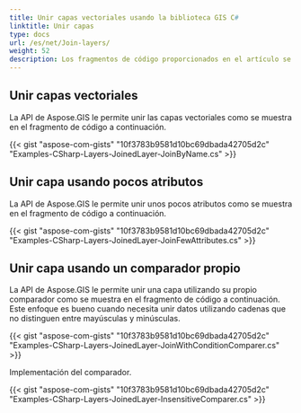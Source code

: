 ```yaml
---
title: Unir capas vectoriales usando la biblioteca GIS C#
linktitle: Unir capas
type: docs
url: /es/net/Join-layers/
weight: 52
description: Los fragmentos de código proporcionados en el artículo se pueden utilizar para unir capas vectoriales GIS utilizando la API C#.
---
```


## **Unir capas vectoriales**
La API de Aspose.GIS le permite unir las capas vectoriales como se muestra en el fragmento de código a continuación.

{{< gist "aspose-com-gists" "10f3783b9581d10bc69dbada42705d2c" "Examples-CSharp-Layers-JoinedLayer-JoinByName.cs" >}}


## **Unir capa usando pocos atributos**
La API de Aspose.GIS le permite unir unos pocos atributos como se muestra en el fragmento de código a continuación.

{{< gist "aspose-com-gists" "10f3783b9581d10bc69dbada42705d2c" "Examples-CSharp-Layers-JoinedLayer-JoinFewAttributes.cs" >}}

## **Unir capa usando un comparador propio**
La API de Aspose.GIS le permite unir una capa utilizando su propio comparador como se muestra en el fragmento de código a continuación. Este enfoque es bueno cuando necesita unir datos utilizando cadenas que no distinguen entre mayúsculas y minúsculas.

{{< gist "aspose-com-gists" "10f3783b9581d10bc69dbada42705d2c" "Examples-CSharp-Layers-JoinedLayer-JoinWithConditionComparer.cs" >}}

Implementación del comparador.

{{< gist "aspose-com-gists" "10f3783b9581d10bc69dbada42705d2c" "Examples-CSharp-Layers-JoinedLayer-InsensitiveComparer.cs" >}}
